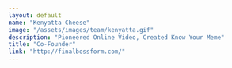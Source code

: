 ```yaml
---
layout: default
name: "Kenyatta Cheese"
image: "/assets/images/team/kenyatta.gif"
description: "Pioneered Online Video, Created Know Your Meme"
title: "Co-Founder"
link: "http://finalbossform.com/"
---
```


